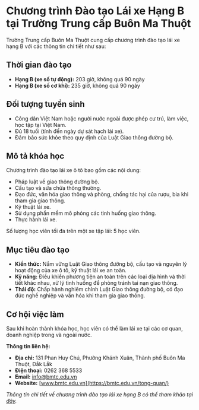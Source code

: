 # Chương trình Đào tạo Lái xe Hạng B tại Trường Trung cấp Buôn Ma Thuột

Trường Trung cấp Buôn Ma Thuột cung cấp chương trình đào tạo lái xe hạng B với các thông tin chi tiết như sau:

## Thời gian đào tạo

- **Hạng B (xe số tự động):** 203 giờ, không quá 90 ngày
- **Hạng B (xe số cơ khí):** 235 giờ, không quá 90 ngày

## Đối tượng tuyển sinh

- Công dân Việt Nam hoặc người nước ngoài được phép cư trú, làm việc, học tập tại Việt Nam.
- Đủ 18 tuổi (tính đến ngày dự sát hạch lái xe).
- Đảm bảo sức khỏe theo quy định của Luật Giao thông đường bộ.

## Mô tả khóa học

Chương trình đào tạo lái xe ô tô bao gồm các nội dung:

- Pháp luật về giao thông đường bộ.
- Cấu tạo và sửa chữa thông thường.
- Đạo đức, văn hóa giao thông và phòng, chống tác hại của rượu, bia khi tham gia giao thông.
- Kỹ thuật lái xe.
- Sử dụng phần mềm mô phỏng các tình huống giao thông.
- Thực hành lái xe.

Số lượng học viên tối đa trên một xe tập lái: 5 học viên.

## Mục tiêu đào tạo

- **Kiến thức:** Nắm vững Luật Giao thông đường bộ, cấu tạo và nguyên lý hoạt động của xe ô tô, kỹ thuật lái xe an toàn.
- **Kỹ năng:** Điều khiển phương tiện an toàn trên các loại địa hình và thời tiết khác nhau, xử lý tình huống để phòng tránh tai nạn giao thông.
- **Thái độ:** Chấp hành nghiêm chỉnh Luật Giao thông đường bộ, có đạo đức nghề nghiệp và văn hóa khi tham gia giao thông.

## Cơ hội việc làm

Sau khi hoàn thành khóa học, học viên có thể làm lái xe tại các cơ quan, doanh nghiệp trong và ngoài nước.

**Thông tin liên hệ:**

- **Địa chỉ:** 131 Phan Huy Chú, Phường Khánh Xuân, Thành phố Buôn Ma Thuột, Đắk Lắk
- **Điện thoại:** 0262 368 5533
- **Email:** info@bmtc.edu.vn
- **Website:** [www.bmtc.edu.vn](https://bmtc.edu.vn/tong-quan/)

*Thông tin chi tiết về chương trình đào tạo lái xe hạng B có thể tham khảo tại [đây](https://bmtc.edu.vn/lai-xe-hang-b/).*

